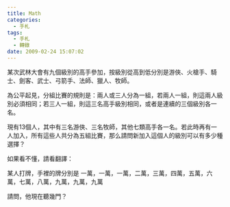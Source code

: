 ```yaml
---
title: Math
categories:
  - 手札
tags:
  - 手札
  - 轉錄
date: 2009-02-24 15:07:02
---
```

某次武林大會有九個級別的高手參加，按級別從高到低分別是游俠、火槍手、騎士、劍客、武士、弓箭手、法師、獵人、牧師。

為公平起見，分組比賽的規則是：兩人或三人分為一組，若兩人一組，則這兩人級別必須相同；若三人一組，則這三名高手級別相同，或者是連續的三個級別各一名。

現有13個人，其中有三名游俠、三名牧師，其他七類高手各一名。若此時再有一人加入，所有這些人共分為五組比賽，那么請問新加入這個人的級別可以有多少種選擇？



如果看不懂，請看翻譯：


某人打牌，手裡的牌分別是
一萬，一萬，一萬，二萬，三萬，四萬，五萬，六萬，七萬，八萬，九萬，九萬，九萬

請問，他現在聽幾門？
